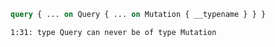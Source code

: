 ```graphql
query { ... on Query { ... on Mutation { __typename } } }
```

```
1:31: type Query can never be of type Mutation
```